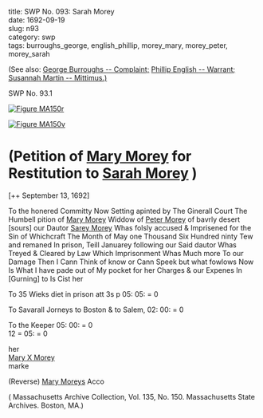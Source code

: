 title: SWP No. 093: Sarah Morey  
date: 1692-09-19  
slug: n93  
category: swp  
tags: burroughs_george, english_phillip, morey_mary, morey_peter, morey_sarah




(See also: [George Burroughs -- Complaint;](/n22.html#n22.1) [Phillip English -- Warrant;](/n49.html#n49.1) [Susannah Martin -- Mittimus.)](/n92.html#n92.2)

<div markdown class="doc" id="n93.1">

<div class="doc_id">SWP No. 93.1</div>


<span markdown class="figure">[![Figure MA150r](archives/MA135/small/MA150r.jpg)](archives/MA135/large/MA150r.jpg)</span>

<span markdown class="figure">[![Figure MA150v](archives/MA135/small/MA150v.jpg)](archives/MA135/large/MA150v.jpg)</span>

# (Petition of [Mary Morey](/tag/morey_mary.html) for Restitution to [Sarah Morey](/tag/morey_sarah.html) )

[++ September 13, 1692]

To the honered Committy Now Setting apinted by The Ginerall Court The Humbell pition of [Mary Morey](/tag/morey_mary.html) Widdow of [Peter Morey](/tag/morey_peter.html) of bavrly desert [sours] our Dautor [Sarey Morey](/tag/morey_sarah.html) Whas folsly accused & Imprisened for the Sin of Whichcraft The Month of May one Thousand Six Hundred ninty Tew and remaned In prison, Teill Januarey following our Said dautor Whas Treyed & Cleared by Law Which Imprisonment Whas Much more To our Damage Then I Cann Think of know or Cann Speek but what fowlows Now Is What I have pade out of My pocket for her Charges & our Expenes In [Gurning] to Is Cist her

To 35 Wieks diet in prison att 3s p 05: 05: = 0 

To Savarall Jorneys to Boston & to Salem, 02: 00: =  0

To the Keeper 05: 00: =  0  
12 = 05: = 0  
             
her  
[Mary X Morey](/tag/morey_mary.html)  
marke 

(Reverse)  [Mary Moreys](/tag/morey_mary.html) Acco 

( Massachusetts Archive Collection, Vol. 135, No. 150. Massachusetts State Archives. Boston, MA.)

</div>